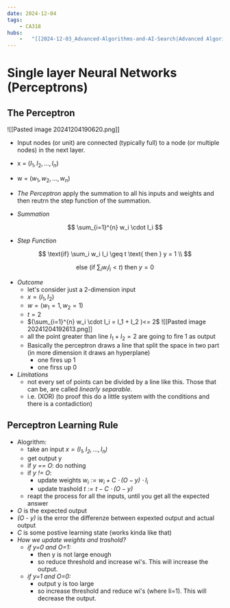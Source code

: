 ```yaml
---
date: 2024-12-04 
tags: 
    - CA318
hubs: 
    -   "[[2024-12-03_Advanced-Algorithms-and-AI-Search|Advanced Algorithms and AI Search]]"
---
```


# Single layer Neural Networks (Perceptrons)

## The Perceptron

![[Pasted image 20241204190620.png]]
- Input nodes (or unit) are connected (typically full) to a node (or multiple nodes) in the next layer.

- x = $(I_1, I_2, \ldots, I_n)$
- w = $(w_1, w_2, \ldots, w_n)$
- *The Perceptron* apply the summation to all his inputs and weights and then reutrn the step function of the summation. 
- *Summation*

$$
\sum_{i=1}^{n} w_i \cdot I_i
$$

- *Step Function*

$$
\text{if} \sum_i w_i I_i \geq t \text{ then } y = 1 \\
$$

$$
\text{else (if } \sum_i w_i I_i < t\text{) then } y = 0
$$

- *Outcome*
  - let's consider just a 2-dimension input 
  - $x = (I_1, I_2)$
  - $w = (w_1 = 1, w_2 = 1)$
  - $t = 2$
  - $(\sum_{i=1}^{n} w_i \cdot I_i = I_1 + I_2 )<= 2$
![[Pasted image 20241204192613.png]]
  - all the point greater than line $I_1 + I_2 = 2$ are going to fire 1 as output
  - Basically the perceptron draws a line that split the space in two part (in more dimension it draws an hyperplane)
    - one fires up 1
    - one firss up 0
- *Limitations*
  - not every set of points can be divided by a line like this. Those that can be, are called *linearly separable*. 
  - i.e. (XOR) (to proof this do a little system with the conditions and there is a contadiction)

## Perceptron Learning Rule
- Alogrithm:
  - take an input *$x = (I_1, I_2, \ldots, I_n)$*
  - get output y 
  - if *y == O*: do nothing
  - if *y != O*: 
    - update weights *$w_i := w_i + C \cdot (O - y) \cdot I_i$*
    - update trashold *$t := t - C \cdot (O - y)$*
  - reapt the process for all the inputs, until you get all the expected answer
- *O* is the expected output
- *(O - y)* is the error the differenze between expexted output and actual output
- *C* is some postive learning state (works kinda like that)
- *How we update weights and trashold?*
    - *if y=0 and O=1:*
      - then y is not large enough
      - so reduce threshold and increase wi's. This will increase the output. 
    - *if y=1 and O=0:*
      - output y is too large
      - so increase threshold and reduce wi's (where Ii=1). This will decrease the output.
